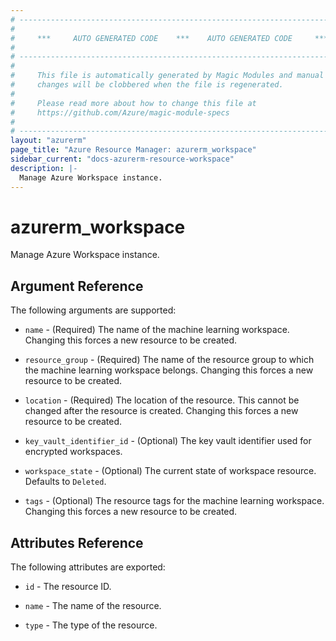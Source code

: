 ```yaml
---
# ----------------------------------------------------------------------------
#
#     ***     AUTO GENERATED CODE    ***    AUTO GENERATED CODE     ***
#
# ----------------------------------------------------------------------------
#
#     This file is automatically generated by Magic Modules and manual
#     changes will be clobbered when the file is regenerated.
#
#     Please read more about how to change this file at
#     https://github.com/Azure/magic-module-specs
#
# ----------------------------------------------------------------------------
layout: "azurerm"
page_title: "Azure Resource Manager: azurerm_workspace"
sidebar_current: "docs-azurerm-resource-workspace"
description: |-
  Manage Azure Workspace instance.
---
```


# azurerm_workspace

Manage Azure Workspace instance.


## Argument Reference

The following arguments are supported:

* `name` - (Required) The name of the machine learning workspace. Changing this forces a new resource to be created.

* `resource_group` - (Required) The name of the resource group to which the machine learning workspace belongs. Changing this forces a new resource to be created.

* `location` - (Required) The location of the resource. This cannot be changed after the resource is created. Changing this forces a new resource to be created.

* `key_vault_identifier_id` - (Optional) The key vault identifier used for encrypted workspaces.

* `workspace_state` - (Optional) The current state of workspace resource. Defaults to `Deleted`.

* `tags` - (Optional) The resource tags for the machine learning workspace. Changing this forces a new resource to be created.

## Attributes Reference

The following attributes are exported:

* `id` - The resource ID.

* `name` - The name of the resource.

* `type` - The type of the resource.
